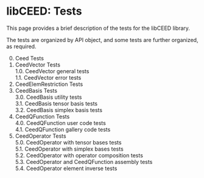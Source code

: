 # libCEED: Tests

This page provides a brief description of the tests for the libCEED library.

The tests are organized by API object, and some tests are further organized,
as required.

0. Ceed Tests
1. CeedVector Tests  
    1.0. CeedVector general tests  
    1.1. CeedVector error tests
2. CeedElemRestriction Tests
3. CeedBasis Tests  
    3.0. CeedBasis utility tests  
    3.1. CeedBasis tensor basis tests  
    3.2. CeedBasis simplex basis tests
4. CeedQFunction Tests  
    4.0. CeedQFunction user code tests  
    4.1. CeedQFunction gallery code tests
5. CeedOperator Tests  
    5.0. CeedOperator with tensor bases tests  
    5.1. CeedOperator with simplex bases tests  
    5.2. CeedOperator with operator composition tests  
    5.3. CeedOperator and CeedQFunction assembly tests  
    5.4. CeedOperator element inverse tests
